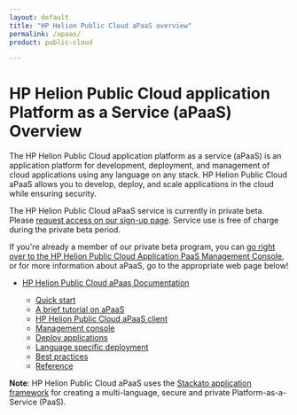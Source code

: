 ```yaml
---
layout: default
title: "HP Helion Public Cloud aPaaS overview"
permalink: /apaas/
product: public-cloud 

---
```

# HP Helion Public Cloud application Platform as a Service (aPaaS) Overview

The HP Helion Public Cloud application platform as a service (aPaaS) is an application platform for development, deployment, and management of cloud applications using any language on any stack. HP Helion Public Cloud aPaaS allows you to develop, deploy, and scale applications in the cloud while ensuring security. 

The HP Helion Public Cloud aPaaS service is currently in private beta.  Please [request access on our sign-up page](https://apaas.hpcloud.com/shared/free-private-beta/signup).  Service use is free of charge during the private beta period.

If you're already a member of our private beta program, you can [go right over to the HP Helion Public Cloud Application PaaS Management Console](https://api.shared.apaas.hpcloudsvc.com/), or for more information about aPaaS, go to the appropriate web page below!

* [HP Helion Public Cloud aPaas Documentation](https://apaas-docs.hpcloud.com)

    * [Quick start](https://apaas-docs.hpcloud.com/quick-start/index.html)
    * [A brief tutorial on aPaaS](https://apaas-docs.hpcloud.com/tutorial.html)
    * [HP Helion Public Cloud aPaaS client](https://apaas-docs.hpcloud.com/client/index.html)
    * [Management console](https://apaas-docs.hpcloud.com/console/index.html)
    * [Deploy applications](https://apaas-docs.hpcloud.com/index.html#deploy-applications)
    * [Language specific deployment](https://apaas-docs.hpcloud.com/index.html#language-specific-deployment)
    * [Best practices](https://apaas-docs.hpcloud.com/index.html#best-practices)
    * [Reference](https://apaas-docs.hpcloud.com/index.html#reference)

**Note**: HP Helion Public Cloud aPaaS uses the [Stackato application framework](http://docs.stackato.com) for creating a multi-language, secure and private Platform-as-a-Service (PaaS).

